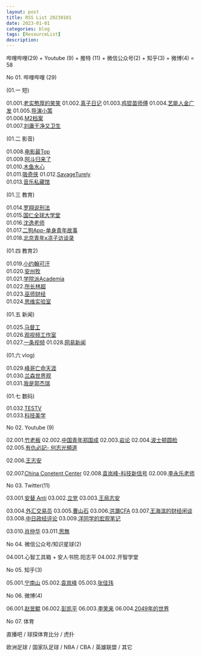 ```yaml
---
layout: post
title: RSS List 20230101
date: 2023-01-01
categories: blog
tags: [ResourceList]
description: 
---
```


哔哩哔哩(29) + Youtube (9) + 推特 (11) + 微信公众号(2) + 知乎(3) + 微博(4) = 58

No 01. 哔哩哔哩 (29) 

(01.一 短)

01.001.[老实憨厚的笑笑](https://space.bilibili.com/8739477)
01.002.[真子日记](https://space.bilibili.com/1155574439)
01.003.[鸡锟苗师傅](https://space.bilibili.com/476374213)
01.004.[艺能人金广发](https://space.bilibili.com/38157763)
01.005.[导演小策](https://space.bilibili.com/81824112)  
01.006.[M2档案](https://space.bilibili.com/702909260)  
01.007.[刘庸干净又卫生](https://space.bilibili.com/533459953) 

(01.二 影音)

01.008.[电影最Top](https://space.bilibili.com/17819768)  
01.009.[阿斗归来了](https://space.bilibili.com/21837784)  
01.010.[木鱼水心](https://space.bilibili.com/927587)  
01.011.[吸奇侠](https://space.bilibili.com/414350632) 
01.012.[SavageTurely](https://space.bilibili.com/65553886)  
01.013.[音乐私藏馆](https://space.bilibili.com/229733301) 

(01.三 教育)

01.014.[罗翔说刑法](https://space.bilibili.com/517327498)  
01.015.[国仁全球大学堂](https://space.bilibili.com/679619486)  
01.016.[沈逸老师](https://space.bilibili.com/648113003)  
01.017.[二狗App-单身青年故事](https://space.bilibili.com/524930260)  
01.018.[北京青年x凉子访谈录](https://space.bilibili.com/496688267)  

(01.四 教育2)

01.019.[小约翰可汗](https://space.bilibili.com/23947287)  
01.020.[安州牧](https://space.bilibili.com/7481602)  
01.021.[学院派Academia](https://space.bilibili.com/96639395)  
01.022.[所长林超](https://space.bilibili.com/520155988)  
01.023.[巫师财经](https://space.bilibili.com/472747194)  
01.024.[思维实验室](https://space.bilibili.com/14583962)  

(01.五 新闻)

01.025.[马督工](https://space.bilibili.com/316568752)  
01.026.[观视频工作室](https://space.bilibili.com/54992199)  
01.027.[一条视频](https://space.bilibili.com/4543111) 
01.028.[网易新闻](https://space.bilibili.com/31283043) 

(01.六 vlog)

01.029.[峰哥亡命天涯](https://space.bilibili.com/35847683)  
01.030.[兰森世界观](https://space.bilibili.com/382478158)  
01.031.[我是郭杰瑞](https://space.bilibili.com/176037767)  

(01.七 数码)

01.032.[TESTV](https://space.bilibili.com/11336264)  
01.033.[科技美学](https://space.bilibili.com/3766866)  


No 02. Youtube (9)

02.001.[竹老板](https://m.youtube.com/@bamboo_boss/videos)
02.002.[中国青年郑国成](https://m.youtube.com/@ZhengGuocheng/videos)
02.003.[岩论](https://m.youtube.com/@yantalk9906/videos)
02.004.[波士顿圆脸](https://m.youtube.com/@-360face/videos)
02.005.[有仇必記- 何志光頻道](https://m.youtube.com/@-hockjonathan9589/videos)

02.006.[王志安](https://m.youtube.com/@wangzhian/videos)

02.007.[China Conetent Center](https://m.youtube.com/@chinacontentcenter/videos)
02.008.[袁岚峰-科技新信号](https://m.youtube.com/@user-ou8ku1hx5s/videos)
02.009.[李永乐老师](https://m.youtube.com/@TchLiyongle/videos)


No 03. Twitter(11)

03.001.[安替 Anti](https://twitter.com/mranti)
03.002.[立党](https://twitter.com/lidangzzz)
03.003.[王局志安](https://twitter.com/wangzhian8848)

03.004.[外汇交易员](https://twitter.com/myfxtrader)
03.005.[曹山石](https://twitter.com/caolei1)
03.006.[洪灝CFA](https://twitter.com/HAOHONG_CFA)
03.007.[王海滨的财经闲谈](https://twitter.com/wangwatchworld)
03.008.[中日政经评论](https://twitter.com/xzzzjpl)
03.009.[洋同学的宏观笔记](https://twitter.com/locean0410)

03.010.[肖仲华](https://twitter.com/XiaozhPhD04)
03.011.[思無](https://twitter.com/shuilovesbooks)


No 04. 微信公众号/知识星球(2)

04.001.心智工具箱 + 安人书院.阳志平
04.002.开智学堂


No 05. 知乎(3)

05.001.[宁南山](https://www.zhihu.com/people/ningnanshan)
05.002.[袁岚峰](https://www.zhihu.com/people/yuan-lan-feng-8)
05.003.[张佳玮](https://www.zhihu.com/people/zhang-jia-wei)


No 06. 微博(4)

06.001.[赵昱鲲](https://m.weibo.cn/u/1787094780)
06.002.[彭凯平](https://m.weibo.cn/u/5048169615)
06.003.[李笑来](https://m.weibo.cn/u/1576218000)
06.004.[2049年的世界](https://m.weibo.cn/u/1158166641)


No 07. 体育

直播吧 / 球探体育比分 / 虎扑

欧洲足球 / 国家队足球 / NBA / CBA / 英雄联盟 / 其它
